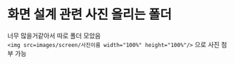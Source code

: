 # 화면 설계 관련 사진 올리는 폴더
너무 많을거같아서 따로 폴더 모았음   
```<img src=images/screen/사진이름 width="100%" height="100%"/>``` 으로 사진 첨부 가능
